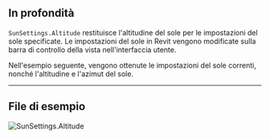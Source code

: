 ## In profondità
`SunSettings.Altitude` restituisce l'altitudine del sole per le impostazioni del sole specificate. Le impostazioni del sole in Revit vengono modificate sulla barra di controllo della vista nell'interfaccia utente.

Nell'esempio seguente, vengono ottenute le impostazioni del sole correnti, nonché l'altitudine e l'azimut del sole.
___
## File di esempio

![SunSettings.Altitude](./Revit.Elements.SunSettings.Altitude_img.jpg)

